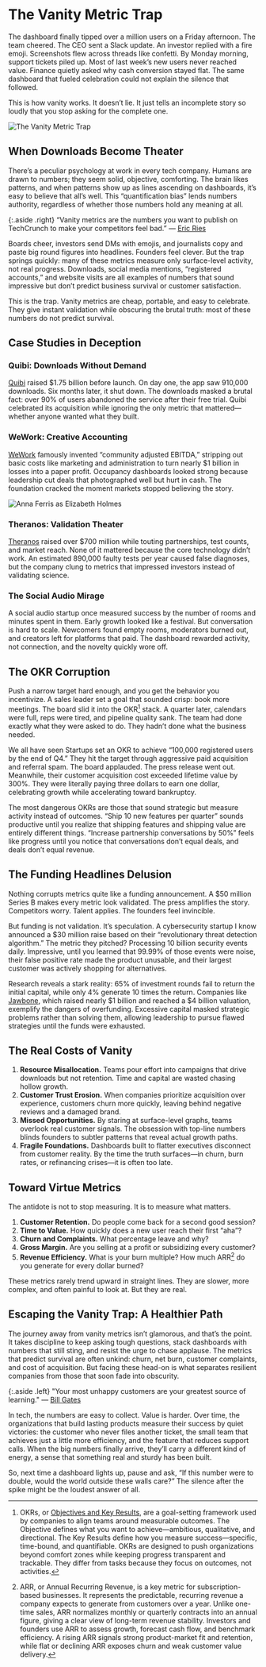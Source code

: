 # The Vanity Metric Trap

The dashboard finally tipped over a million users on a Friday afternoon. The team cheered. The CEO sent a Slack update. An investor replied with a fire emoji. Screenshots flew across threads like confetti. By Monday morning, support tickets piled up. Most of last week’s new users never reached value. Finance quietly asked why cash conversion stayed flat. The same dashboard that fueled celebration could not explain the silence that followed.

This is how vanity works. It doesn’t lie. It just tells an incomplete story so loudly that you stop asking for the complete one.

<img class="large" src="/static/2025/fake-data-curve.svg" alt="The Vanity Metric Trap">

## When Downloads Become Theater

There’s a peculiar psychology at work in every tech company. Humans are drawn to numbers; they seem solid, objective, comforting. The brain likes patterns, and when patterns show up as lines ascending on dashboards, it’s easy to believe that all’s well. This “quantification bias” lends numbers authority, regardless of whether those numbers hold any meaning at all.

{:.aside .right}
“Vanity metrics are the numbers you want to publish on TechCrunch to make your competitors feel bad.” — [Eric Ries](https://en.wikipedia.org/wiki/Eric_Ries)

Boards cheer, investors send DMs with emojis, and journalists copy and paste big round figures into headlines. Founders feel clever. But the trap springs quickly: many of these metrics measure only surface-level activity, not real progress. Downloads, social media mentions, “registered accounts,” and website visits are all examples of numbers that sound impressive but don’t predict business survival or customer satisfaction.

This is the trap. Vanity metrics are cheap, portable, and easy to celebrate. They give instant validation while obscuring the brutal truth: most of these numbers do not predict survival.

## Case Studies in Deception

### Quibi: Downloads Without Demand

[Quibi](https://en.wikipedia.org/wiki/Quibi) raised $1.75 billion before launch. On day one, the app saw 910,000 downloads. Six months later, it shut down. The downloads masked a brutal fact: over 90% of users abandoned the service after their free trial. Quibi celebrated its acquisition while ignoring the only metric that mattered—whether anyone wanted what they built.

### WeWork: Creative Accounting

[WeWork](https://en.wikipedia.org/wiki/WeWork) famously invented “community adjusted EBITDA,” stripping out basic costs like marketing and administration to turn nearly $1 billion in losses into a paper profit. Occupancy dashboards looked strong because leadership cut deals that photographed well but hurt in cash. The foundation cracked the moment markets stopped believing the story.

<img class="medium right" src="/static/2025/anna-ferris-as-elizabeth-holmes.webp" alt="Anna Ferris as Elizabeth Holmes" loading="lazy">

### Theranos: Validation Theater

[Theranos](https://en.wikipedia.org/wiki/Theranos) raised over $700 million while touting partnerships, test counts, and market reach. None of it mattered because the core technology didn’t work. An estimated 890,000 faulty tests per year caused false diagnoses, but the company clung to metrics that impressed investors instead of validating science.

### The Social Audio Mirage

A social audio startup once measured success by the number of rooms and minutes spent in them. Early growth looked like a festival. But conversation is hard to scale. Newcomers found empty rooms, moderators burned out, and creators left for platforms that paid. The dashboard rewarded activity, not connection, and the novelty quickly wore off.

## The OKR Corruption

Push a narrow target hard enough, and you get the behavior you incentivize. A sales leader set a goal that sounded crisp: book more meetings. The board slid it into the OKR[^OKR] stack. A quarter later, calendars were full, reps were tired, and pipeline quality sank. The team had done exactly what they were asked to do. They hadn’t done what the business needed.

We all have seen Startups set an OKR to achieve “100,000 registered users by the end of Q4.” They hit the target through aggressive paid acquisition and referral spam. The board applauded. The press release went out. Meanwhile, their customer acquisition cost exceeded lifetime value by 300%. They were literally paying three dollars to earn one dollar, celebrating growth while accelerating toward bankruptcy.

The most dangerous OKRs are those that sound strategic but measure activity instead of outcomes. “Ship 10 new features per quarter” sounds productive until you realize that shipping features and shipping value are entirely different things. “Increase partnership conversations by 50%” feels like progress until you notice that conversations don’t equal deals, and deals don’t equal revenue.

## The Funding Headlines Delusion

Nothing corrupts metrics quite like a funding announcement. A $50 million Series B makes every metric look validated. The press amplifies the story. Competitors worry. Talent applies. The founders feel invincible.

But funding is not validation. It’s speculation. A cybersecurity startup I know announced a $30 million raise based on their “revolutionary threat detection algorithm.” The metric they pitched? Processing 10 billion security events daily. Impressive, until you learned that 99.99% of those events were noise, their false positive rate made the product unusable, and their largest customer was actively shopping for alternatives.

Research reveals a stark reality: 65% of investment rounds fail to return the initial capital, while only 4% generate 10 times the return. Companies like [Jawbone](https://en.wikipedia.org/wiki/Jawbone_(company)), which raised nearly $1 billion and reached a $4 billion valuation, exemplify the dangers of overfunding. Excessive capital masked strategic problems rather than solving them, allowing leadership to pursue flawed strategies until the funds were exhausted.

## The Real Costs of Vanity

1.  **Resource Misallocation.** Teams pour effort into campaigns that drive downloads but not retention. Time and capital are wasted chasing hollow growth.
2.  **Customer Trust Erosion.** When companies prioritize acquisition over experience, customers churn more quickly, leaving behind negative reviews and a damaged brand.
3.  **Missed Opportunities.** By staring at surface-level graphs, teams overlook real customer signals. The obsession with top-line numbers blinds founders to subtler patterns that reveal actual growth paths.
4.  **Fragile Foundations.** Dashboards built to flatter executives disconnect from customer reality. By the time the truth surfaces—in churn, burn rates, or refinancing crises—it is often too late.

## Toward Virtue Metrics

The antidote is not to stop measuring. It is to measure what matters.

1. **Customer Retention.** Do people come back for a second good session?
2. **Time to Value.** How quickly does a new user reach their first “aha”?
3. **Churn and Complaints.** What percentage leave and why?
4. **Gross Margin.** Are you selling at a profit or subsidizing every customer?
5. **Revenue Efficiency.** What is your burn multiple? How much ARR[^ARR] do you generate for every dollar burned?

These metrics rarely trend upward in straight lines. They are slower, more complex, and often painful to look at. But they are real.

## Escaping the Vanity Trap: A Healthier Path

The journey away from vanity metrics isn’t glamorous, and that’s the point. It takes discipline to keep asking tough questions, stack dashboards with numbers that still sting, and resist the urge to chase applause. The metrics that predict survival are often unkind: churn, net burn, customer complaints, and cost of acquisition. But facing these head-on is what separates resilient companies from those that soon fade into obscurity.

{:.aside .left}
"Your most unhappy customers are your greatest source of learning." — [Bill Gates](https://en.wikipedia.org/wiki/Bill_Gates)

In tech, the numbers are easy to collect. Value is harder. Over time, the organizations that build lasting products measure their success by quiet victories: the customer who never files another ticket, the small team that achieves just a little more efficiency, and the feature that reduces support calls. When the big numbers finally arrive, they’ll carry a different kind of energy, a sense that something real and sturdy has been built.

So, next time a dashboard lights up, pause and ask, “If this number were to double, would the world outside these walls care?” The silence after the spike might be the loudest answer of all.


[^OKR]: OKRs, or [Objectives and Key Results](https://en.wikipedia.org/wiki/Objectives_and_key_results), are a goal-setting framework used by companies to align teams around measurable outcomes. The Objective defines what you want to achieve—ambitious, qualitative, and directional. The Key Results define how you measure success—specific, time-bound, and quantifiable. OKRs are designed to push organizations beyond comfort zones while keeping progress transparent and trackable. They differ from tasks because they focus on outcomes, not activities.

[^ARR]: ARR, or Annual Recurring Revenue, is a key metric for subscription-based businesses. It represents the predictable, recurring revenue a company expects to generate from customers over a year. Unlike one-time sales, ARR normalizes monthly or quarterly contracts into an annual figure, giving a clear view of long-term revenue stability. Investors and founders use ARR to assess growth, forecast cash flow, and benchmark efficiency. A rising ARR signals strong product-market fit and retention, while flat or declining ARR exposes churn and weak customer value delivery.